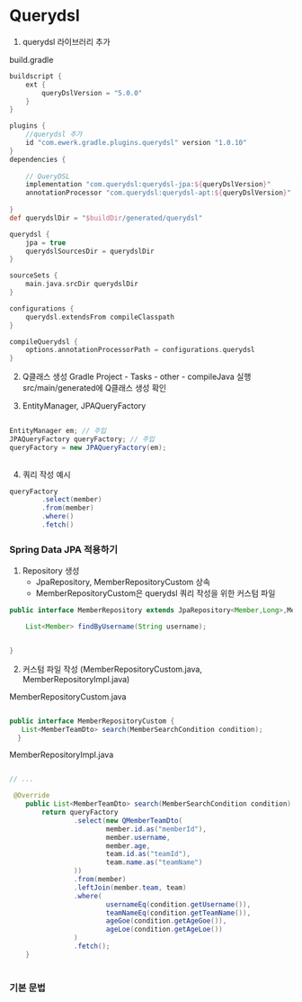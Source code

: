 # Querydsl

1. querydsl 라이브러리 추가

build.gradle
```groovy
buildscript {
    ext {
        queryDslVersion = "5.0.0"
    }
}

plugins {    
    //querydsl 추가
    id "com.ewerk.gradle.plugins.querydsl" version "1.0.10"
}
dependencies {
   
    // QueryDSL
    implementation "com.querydsl:querydsl-jpa:${queryDslVersion}"
    annotationProcessor "com.querydsl:querydsl-apt:${queryDslVersion}"
    
}
def querydslDir = "$buildDir/generated/querydsl"

querydsl {
    jpa = true
    querydslSourcesDir = querydslDir
}

sourceSets {
    main.java.srcDir querydslDir
}

configurations {
    querydsl.extendsFrom compileClasspath
}

compileQuerydsl {
    options.annotationProcessorPath = configurations.querydsl
}
```

2. Q클래스 생성
   Gradle Project - Tasks - other - compileJava 실행
   src/main/generated에 Q클래스 생성 확인
   
3. EntityManager, JPAQueryFactory
```java
    
EntityManager em; // 주입
JPAQueryFactory queryFactory; // 주입
queryFactory = new JPAQueryFactory(em);
    
```

4. 쿼리 작성 예시
```java
queryFactory
        .select(member)
        .from(member)
        .where()
        .fetch()
```


### Spring Data JPA 적용하기

1. Repository 생성 
   - JpaRepository, MemberRepositoryCustom 상속
   - MemberRepositoryCustom은 querydsl 쿼리 작성을 위한 커스텀 파일
```java
public interface MemberRepository extends JpaRepository<Member,Long>,MemberRepositoryCustom {

    List<Member> findByUsername(String username);


}
```

2. 커스텀 파일 작성 (MemberRepositoryCustom.java, MemberRepositoryImpl.java)
   
MemberRepositoryCustom.java
```java

public interface MemberRepositoryCustom {
   List<MemberTeamDto> search(MemberSearchCondition condition);
  }

```
MemberRepositoryImpl.java
```java

// ...

 @Override
    public List<MemberTeamDto> search(MemberSearchCondition condition) {
        return queryFactory
                .select(new QMemberTeamDto(
                        member.id.as("memberId"),
                        member.username,
                        member.age,
                        team.id.as("teamId"),
                        team.name.as("teamName")
                ))
                .from(member)
                .leftJoin(member.team, team)
                .where(
                        usernameEq(condition.getUsername()),
                        teamNameEq(condition.getTeamName()),
                        ageGoe(condition.getAgeGoe()),
                        ageLoe(condition.getAgeLoe())
                )
                .fetch();
    }
    
```

### 기본 문법

